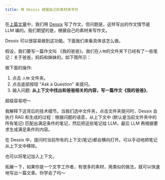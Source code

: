 ```yaml
---
title: 用 Dessix 根据自己的素材来写作
---
```


在[上篇文章](./writing-for-primary-school-by-dessix.md)中，我们用 [Dessix](https://dessix.io/) 写了作文。但问题是，这样写出的作文情节是 LLM 编的。我们期望的是，根据自己的素材来写作文。

Dessix 可以很容易做到这功能。下面我们来看具体该怎么做。

假设，我们要写一篇作文叫 《我的爸爸》。我们在`人物`的文件夹下已经有了一些笔记：关于爸爸，妈妈和妹妹的。如下图所示：

做下面的操作:
1. 点击 `人物` 文件夹。
2. 点击底部按钮 "Ask a Question" 来提问。
3. 输入问题: **从上下文中找出和爸爸相关的内容，写一篇作文《我的爸爸》**。

超级容易吧～

我解释下这背后的技术细节。当我们选中文件夹，点击文件夹提问时，Dessix 会执行 RAG 和生成的过程：根据问题的语意，从上下文中 (默认是当前文件夹中的所有笔记) 匹配出满足条件的笔记，然后把这些笔记给 LLM，最后 LLM 再根据要求生成满足条件的内容。

在 Dessix 中，提问时当前所有的上下文(笔记)都会横向打开。可以手动地把笔记从上下文中移除。

也可以将笔记加入上下文。

拓展一下，如果你是一个文字工作者，有很多的素材，用类似的做法，就可以快速地写出一篇文章。你学会了吗～

